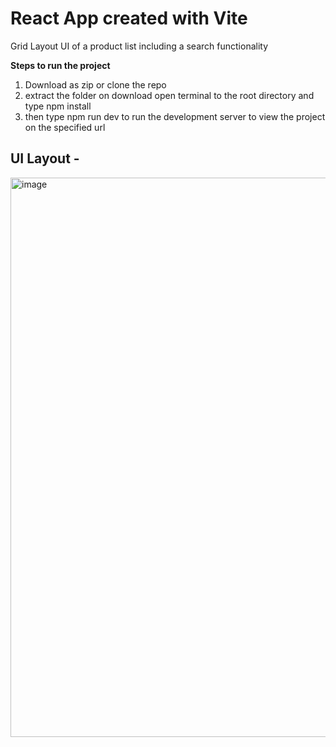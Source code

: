 # React App created with Vite 

Grid Layout UI of a product list including a search functionality 

**Steps to run the project**

1. Download as zip or clone the repo
2. extract the folder on download open terminal to the root directory and type npm install
3. then type npm run dev to run the development server to view the project on the specified url 

## UI Layout - 

<img width="895" alt="image" src="https://github.com/Souptik18/GridTask/assets/62500243/609ebb38-1bd3-4ed7-9fdb-a9dc665aaec9">
